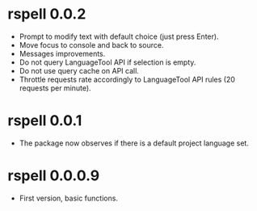 # rspell 0.0.2

* Prompt to modify text with default choice (just press Enter).
* Move focus to console and back to source.
* Messages improvements.
* Do not query LanguageTool API if selection is empty.
* Do not use query cache on API call.
* Throttle requests rate accordingly to LanguageTool API rules (20 requests per minute).

# rspell 0.0.1

* The package now observes if there is a default project language set.

# rspell 0.0.0.9

* First version, basic functions.
